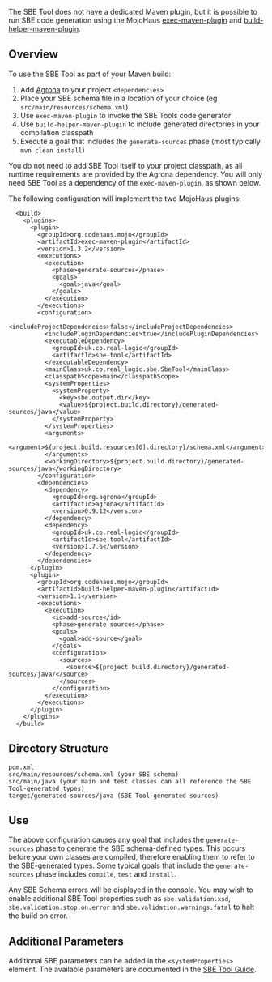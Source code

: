 The SBE Tool does not have a dedicated Maven plugin, but it is possible to run SBE code generation 
using the MojoHaus [exec-maven-plugin](http://www.mojohaus.org/exec-maven-plugin/) and [build-helper-maven-plugin](http://www.mojohaus.org/build-helper-maven-plugin/).

## Overview
To use the SBE Tool as part of your Maven build:

1. Add [Agrona](https://github.com/real-logic/agrona) to your project ``<dependencies>``
1. Place your SBE schema file in a location of your choice (eg ``src/main/resources/schema.xml``)
1. Use ``exec-maven-plugin`` to invoke the SBE Tools code generator
1. Use ``build-helper-maven-plugin`` to include generated directories in your compilation classpath
1. Execute a goal that includes the ``generate-sources`` phase (most typically ``mvn clean install``)

You do not need to add SBE Tool itself to your project classpath, as all runtime requirements are provided by the Agrona dependency. You will only need SBE Tool as a dependency of the ``exec-maven-plugin``, as shown below.

The following configuration will implement the two MojoHaus plugins:

```
  <build>
    <plugins>
      <plugin>
        <groupId>org.codehaus.mojo</groupId>
        <artifactId>exec-maven-plugin</artifactId>
        <version>1.3.2</version>
        <executions>
          <execution>
            <phase>generate-sources</phase>
            <goals>
              <goal>java</goal>
            </goals>
          </execution>
        </executions>
        <configuration>
          <includeProjectDependencies>false</includeProjectDependencies>
          <includePluginDependencies>true</includePluginDependencies>
          <executableDependency>
            <groupId>uk.co.real-logic</groupId>
            <artifactId>sbe-tool</artifactId>
          </executableDependency>
          <mainClass>uk.co.real_logic.sbe.SbeTool</mainClass>
          <classpathScope>main</classpathScope>
          <systemProperties>
            <systemProperty>
              <key>sbe.output.dir</key>
              <value>${project.build.directory}/generated-sources/java</value>
            </systemProperty>
          </systemProperties>
          <arguments>
            <argument>${project.build.resources[0].directory}/schema.xml</argument>
          </arguments>
          <workingDirectory>${project.build.directory}/generated-sources/java</workingDirectory>
        </configuration>
        <dependencies>
          <dependency>
            <groupId>org.agrona</groupId>
            <artifactId>agrona</artifactId>
            <version>0.9.12</version>
          </dependency>
          <dependency>
            <groupId>uk.co.real-logic</groupId>
            <artifactId>sbe-tool</artifactId>
            <version>1.7.6</version>
          </dependency>
        </dependencies>
      </plugin>
      <plugin>
        <groupId>org.codehaus.mojo</groupId>
        <artifactId>build-helper-maven-plugin</artifactId>
        <version>1.1</version>
        <executions>
          <execution>
            <id>add-source</id>
            <phase>generate-sources</phase>
            <goals>
              <goal>add-source</goal>
            </goals>
            <configuration>
              <sources>
                <source>${project.build.directory}/generated-sources/java/</source>
              </sources>
            </configuration>
          </execution>
        </executions>
      </plugin>
    </plugins>
  </build>
```

## Directory Structure
	pom.xml
	src/main/resources/schema.xml (your SBE schema)
	src/main/java (your main and test classes can all reference the SBE Tool-generated types)
	target/generated-sources/java (SBE Tool-generated sources)

## Use
The above configuration causes any goal that includes the ``generate-sources`` phase to generate the SBE schema-defined types. This occurs before your own classes are compiled, therefore enabling them to refer to the SBE-generated types. Some typical goals that include the ``generate-sources`` phase includes ``compile``, ``test`` and ``install``.

Any SBE Schema errors will be displayed in the console. You may wish to enable additional SBE Tool properties such as ``sbe.validation.xsd``, ``sbe.validation.stop.on.error`` and ``sbe.validation.warnings.fatal`` to halt the build on error.

## Additional Parameters
Additional SBE parameters can be added in the ``<systemProperties>`` element. The available parameters are documented in the [SBE Tool Guide](https://github.com/real-logic/simple-binary-encoding/wiki/Sbe-Tool-Guide).
